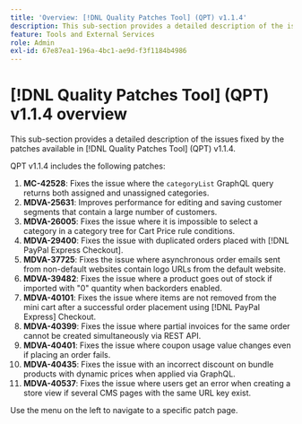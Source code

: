 ```yaml
---
title: 'Overview: [!DNL Quality Patches Tool] (QPT) v1.1.4'
description: This sub-section provides a detailed description of the issues fixed by the patches available in [!DNL Quality Patches Tool] (QPT) v1.1.4.
feature: Tools and External Services
role: Admin
exl-id: 67e87ea1-196a-4bc1-ae9d-f3f1184b4986
---
```

# [!DNL Quality Patches Tool] (QPT) v1.1.4 overview

This sub-section provides a detailed description of the issues fixed by the patches available in [!DNL Quality Patches Tool] (QPT) v1.1.4.

QPT v1.1.4 includes the following patches:

1. **MC-42528**: Fixes the issue where the `categoryList` GraphQL query returns both assigned and unassigned categories.
1. **MDVA-25631**: Improves performance for editing and saving customer segments that contain a large number of customers.
1. **MDVA-26005**: Fixes the issue where it is impossible to select a category in a category tree for Cart Price rule conditions.
1. **MDVA-29400**: Fixes the issue with duplicated orders placed with [!DNL PayPal Express Checkout].
1. **MDVA-37725**: Fixes the issue where asynchronous order emails sent from non-default websites contain logo URLs from the default website.
1. **MDVA-39482**: Fixes the issue where a product goes out of stock if imported with "0" quantity when backorders enabled.
1. **MDVA-40101**: Fixes the issue where items are not removed from the mini cart after a successful order placement using [!DNL PayPal Express] Checkout.
1. **MDVA-40399**: Fixes the issue where partial invoices for the same order cannot be created simultaneously via REST API.
1. **MDVA-40401**: Fixes the issue where coupon usage value changes even if placing an order fails.
1. **MDVA-40435**: Fixes the issue with an incorrect discount on bundle products with dynamic prices when applied via GraphQL.
1. **MDVA-40537**: Fixes the issue where users get an error when creating a store view if several CMS pages with the same URL key exist.

Use the menu on the left to navigate to a specific patch page.
